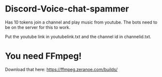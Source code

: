 # Discord-Voice-chat-spammer
Has 10 tokens join a channel and play music from youtube.
The bots need to be on the server for this to work.


Put the youtube link in youtubelink.txt and the channel id in channelid.txt.
# You need FFmpeg!
Download that here: https://ffmpeg.zeranoe.com/builds/



